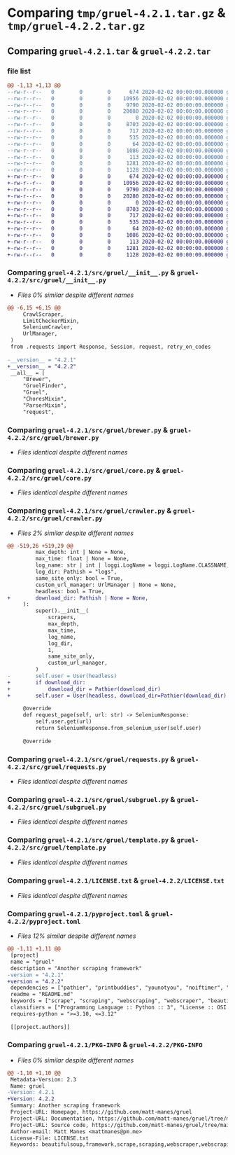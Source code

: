 # Comparing `tmp/gruel-4.2.1.tar.gz` & `tmp/gruel-4.2.2.tar.gz`

## Comparing `gruel-4.2.1.tar` & `gruel-4.2.2.tar`

### file list

```diff
@@ -1,13 +1,13 @@
--rw-r--r--   0        0        0      674 2020-02-02 00:00:00.000000 gruel-4.2.1/src/gruel/__init__.py
--rw-r--r--   0        0        0    10956 2020-02-02 00:00:00.000000 gruel-4.2.1/src/gruel/brewer.py
--rw-r--r--   0        0        0     9790 2020-02-02 00:00:00.000000 gruel-4.2.1/src/gruel/core.py
--rw-r--r--   0        0        0    20080 2020-02-02 00:00:00.000000 gruel-4.2.1/src/gruel/crawler.py
--rw-r--r--   0        0        0        0 2020-02-02 00:00:00.000000 gruel-4.2.1/src/gruel/py.typed
--rw-r--r--   0        0        0     8703 2020-02-02 00:00:00.000000 gruel-4.2.1/src/gruel/requests.py
--rw-r--r--   0        0        0      717 2020-02-02 00:00:00.000000 gruel-4.2.1/src/gruel/subgruel.py
--rw-r--r--   0        0        0      535 2020-02-02 00:00:00.000000 gruel-4.2.1/src/gruel/template.py
--rw-r--r--   0        0        0       64 2020-02-02 00:00:00.000000 gruel-4.2.1/.gitignore
--rw-r--r--   0        0        0     1086 2020-02-02 00:00:00.000000 gruel-4.2.1/LICENSE.txt
--rw-r--r--   0        0        0      113 2020-02-02 00:00:00.000000 gruel-4.2.1/README.md
--rw-r--r--   0        0        0     1281 2020-02-02 00:00:00.000000 gruel-4.2.1/pyproject.toml
--rw-r--r--   0        0        0     1128 2020-02-02 00:00:00.000000 gruel-4.2.1/PKG-INFO
+-rw-r--r--   0        0        0      674 2020-02-02 00:00:00.000000 gruel-4.2.2/src/gruel/__init__.py
+-rw-r--r--   0        0        0    10956 2020-02-02 00:00:00.000000 gruel-4.2.2/src/gruel/brewer.py
+-rw-r--r--   0        0        0     9790 2020-02-02 00:00:00.000000 gruel-4.2.2/src/gruel/core.py
+-rw-r--r--   0        0        0    20280 2020-02-02 00:00:00.000000 gruel-4.2.2/src/gruel/crawler.py
+-rw-r--r--   0        0        0        0 2020-02-02 00:00:00.000000 gruel-4.2.2/src/gruel/py.typed
+-rw-r--r--   0        0        0     8703 2020-02-02 00:00:00.000000 gruel-4.2.2/src/gruel/requests.py
+-rw-r--r--   0        0        0      717 2020-02-02 00:00:00.000000 gruel-4.2.2/src/gruel/subgruel.py
+-rw-r--r--   0        0        0      535 2020-02-02 00:00:00.000000 gruel-4.2.2/src/gruel/template.py
+-rw-r--r--   0        0        0       64 2020-02-02 00:00:00.000000 gruel-4.2.2/.gitignore
+-rw-r--r--   0        0        0     1086 2020-02-02 00:00:00.000000 gruel-4.2.2/LICENSE.txt
+-rw-r--r--   0        0        0      113 2020-02-02 00:00:00.000000 gruel-4.2.2/README.md
+-rw-r--r--   0        0        0     1281 2020-02-02 00:00:00.000000 gruel-4.2.2/pyproject.toml
+-rw-r--r--   0        0        0     1128 2020-02-02 00:00:00.000000 gruel-4.2.2/PKG-INFO
```

### Comparing `gruel-4.2.1/src/gruel/__init__.py` & `gruel-4.2.2/src/gruel/__init__.py`

 * *Files 0% similar despite different names*

```diff
@@ -6,15 +6,15 @@
     CrawlScraper,
     LimitCheckerMixin,
     SeleniumCrawler,
     UrlManager,
 )
 from .requests import Response, Session, request, retry_on_codes
 
-__version__ = "4.2.1"
+__version__ = "4.2.2"
 __all__ = [
     "Brewer",
     "GruelFinder",
     "Gruel",
     "ChoresMixin",
     "ParserMixin",
     "request",
```

### Comparing `gruel-4.2.1/src/gruel/brewer.py` & `gruel-4.2.2/src/gruel/brewer.py`

 * *Files identical despite different names*

### Comparing `gruel-4.2.1/src/gruel/core.py` & `gruel-4.2.2/src/gruel/core.py`

 * *Files identical despite different names*

### Comparing `gruel-4.2.1/src/gruel/crawler.py` & `gruel-4.2.2/src/gruel/crawler.py`

 * *Files 2% similar despite different names*

```diff
@@ -519,26 +519,29 @@
         max_depth: int | None = None,
         max_time: float | None = None,
         log_name: str | int | loggi.LogName = loggi.LogName.CLASSNAME,
         log_dir: Pathish = "logs",
         same_site_only: bool = True,
         custom_url_manager: UrlManager | None = None,
         headless: bool = True,
+        download_dir: Pathish | None = None,
     ):
         super().__init__(
             scrapers,
             max_depth,
             max_time,
             log_name,
             log_dir,
             1,
             same_site_only,
             custom_url_manager,
         )
-        self.user = User(headless)
+        if download_dir:
+            download_dir = Pathier(download_dir)
+        self.user = User(headless, download_dir=Pathier(download_dir) if download_dir else None)  # type: ignore
 
     @override
     def request_page(self, url: str) -> SeleniumResponse:
         self.user.get(url)
         return SeleniumResponse.from_selenium_user(self.user)
 
     @override
```

### Comparing `gruel-4.2.1/src/gruel/requests.py` & `gruel-4.2.2/src/gruel/requests.py`

 * *Files identical despite different names*

### Comparing `gruel-4.2.1/src/gruel/subgruel.py` & `gruel-4.2.2/src/gruel/subgruel.py`

 * *Files identical despite different names*

### Comparing `gruel-4.2.1/src/gruel/template.py` & `gruel-4.2.2/src/gruel/template.py`

 * *Files identical despite different names*

### Comparing `gruel-4.2.1/LICENSE.txt` & `gruel-4.2.2/LICENSE.txt`

 * *Files identical despite different names*

### Comparing `gruel-4.2.1/pyproject.toml` & `gruel-4.2.2/pyproject.toml`

 * *Files 12% similar despite different names*

```diff
@@ -1,11 +1,11 @@
 [project]
 name = "gruel"
 description = "Another scraping framework"
-version = "4.2.1"
+version = "4.2.2"
 dependencies = ["pathier", "printbuddies", "younotyou", "noiftimer", "requests", "whosyouragent", "quickpool", "loggi", "beautifulsoup4", "rich", "scrapetools", "typing_extensions", "urllib3", "seleniumuser"]
 readme = "README.md"
 keywords = ["scrape", "scraping", "webscraping", "webscraper", "beautifulsoup", "framework"]
 classifiers = ["Programming Language :: Python :: 3", "License :: OSI Approved :: MIT License", "Operating System :: OS Independent"]
 requires-python = ">=3.10, <=3.12"
 
 [[project.authors]]
```

### Comparing `gruel-4.2.1/PKG-INFO` & `gruel-4.2.2/PKG-INFO`

 * *Files 0% similar despite different names*

```diff
@@ -1,10 +1,10 @@
 Metadata-Version: 2.3
 Name: gruel
-Version: 4.2.1
+Version: 4.2.2
 Summary: Another scraping framework
 Project-URL: Homepage, https://github.com/matt-manes/gruel
 Project-URL: Documentation, https://github.com/matt-manes/gruel/tree/main/docs
 Project-URL: Source code, https://github.com/matt-manes/gruel/tree/main/src/gruel
 Author-email: Matt Manes <mattmanes@pm.me>
 License-File: LICENSE.txt
 Keywords: beautifulsoup,framework,scrape,scraping,webscraper,webscraping
```


